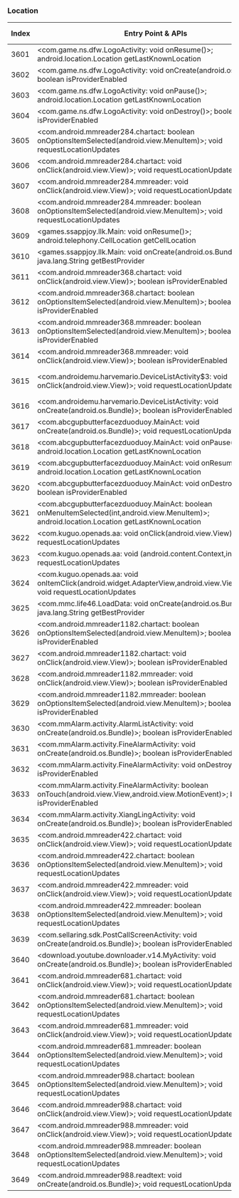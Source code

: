 ### Location
| Index | Entry Point & APIs | Screen shot | Resource id | Label |
| ------------- | ------------- | ------------- |-------------|-------------|
| 3601 | <com.game.ns.dfw.LogoActivity: void onResume()>; android.location.Location getLastKnownLocation | ![](D:\COSMOS\output\py\Drebin\VirusShare_Android_20130506\VirusShare_cb95d513cd2b9e6b043a303db4bb5dfb\com.game.ns.dfw.LogoActivity.png) |  | |
| 3602 | <com.game.ns.dfw.LogoActivity: void onCreate(android.os.Bundle)>; boolean isProviderEnabled | ![](D:\COSMOS\output\py\Drebin\VirusShare_Android_20130506\VirusShare_cb95d513cd2b9e6b043a303db4bb5dfb\com.game.ns.dfw.LogoActivity.png) |  | |
| 3603 | <com.game.ns.dfw.LogoActivity: void onPause()>; android.location.Location getLastKnownLocation | ![](D:\COSMOS\output\py\Drebin\VirusShare_Android_20130506\VirusShare_cb95d513cd2b9e6b043a303db4bb5dfb\com.game.ns.dfw.LogoActivity.png) |  | |
| 3604 | <com.game.ns.dfw.LogoActivity: void onDestroy()>; boolean isProviderEnabled | ![](D:\COSMOS\output\py\Drebin\VirusShare_Android_20130506\VirusShare_cb95d513cd2b9e6b043a303db4bb5dfb\com.game.ns.dfw.LogoActivity.png) |  | |
| 3605 | <com.android.mmreader284.chartact: boolean onOptionsItemSelected(android.view.MenuItem)>; void requestLocationUpdates | ![](D:\COSMOS\output\py\Drebin\VirusShare_Android_20130506\VirusShare_cbf55e4d747e6ed508ca806b56b22d2b\com.android.mmreader284.chartact.png) |  | |
| 3606 | <com.android.mmreader284.chartact: void onClick(android.view.View)>; void requestLocationUpdates | ![](D:\COSMOS\output\py\Drebin\VirusShare_Android_20130506\VirusShare_cbf55e4d747e6ed508ca806b56b22d2b\com.android.mmreader284.chartact.png) |  | |
| 3607 | <com.android.mmreader284.mmreader: void onClick(android.view.View)>; void requestLocationUpdates | ![](D:\COSMOS\output\py\Drebin\VirusShare_Android_20130506\VirusShare_cbf55e4d747e6ed508ca806b56b22d2b\com.android.mmreader284.mmreader.png) |  | |
| 3608 | <com.android.mmreader284.mmreader: boolean onOptionsItemSelected(android.view.MenuItem)>; void requestLocationUpdates | ![](D:\COSMOS\output\py\Drebin\VirusShare_Android_20130506\VirusShare_cbf55e4d747e6ed508ca806b56b22d2b\com.android.mmreader284.mmreader.png) |  | |
| 3609 | <games.ssappjoy.llk.Main: void onResume()>; android.telephony.CellLocation getCellLocation | ![](D:\COSMOS\output\py\Drebin\VirusShare_Android_20130506\VirusShare_cc6cc634d8ec1e674ba8859357ecb161\games.ssappjoy.llk.Main.png) |  | |
| 3610 | <games.ssappjoy.llk.Main: void onCreate(android.os.Bundle)>; java.lang.String getBestProvider | ![](D:\COSMOS\output\py\Drebin\VirusShare_Android_20130506\VirusShare_cc6cc634d8ec1e674ba8859357ecb161\games.ssappjoy.llk.Main.png) |  | |
| 3611 | <com.android.mmreader368.chartact: void onClick(android.view.View)>; boolean isProviderEnabled | ![](D:\COSMOS\output\py\Drebin\VirusShare_Android_20130506\VirusShare_ccbfaf41c3c8fcb41cd7f744f3f303bf\com.android.mmreader368.chartact.png) |  | |
| 3612 | <com.android.mmreader368.chartact: boolean onOptionsItemSelected(android.view.MenuItem)>; boolean isProviderEnabled | ![](D:\COSMOS\output\py\Drebin\VirusShare_Android_20130506\VirusShare_ccbfaf41c3c8fcb41cd7f744f3f303bf\com.android.mmreader368.chartact.png) |  | |
| 3613 | <com.android.mmreader368.mmreader: boolean onOptionsItemSelected(android.view.MenuItem)>; boolean isProviderEnabled | ![](D:\COSMOS\output\py\Drebin\VirusShare_Android_20130506\VirusShare_ccbfaf41c3c8fcb41cd7f744f3f303bf\com.android.mmreader368.mmreader.png) |  | |
| 3614 | <com.android.mmreader368.mmreader: void onClick(android.view.View)>; boolean isProviderEnabled | ![](D:\COSMOS\output\py\Drebin\VirusShare_Android_20130506\VirusShare_ccbfaf41c3c8fcb41cd7f744f3f303bf\com.android.mmreader368.mmreader.png) |  | |
| 3615 | <com.androidemu.harvemario.DeviceListActivity$3: void onClick(android.view.View)>; void requestLocationUpdates | ![](D:\COSMOS\output\py\Drebin\VirusShare_Android_20130506\VirusShare_cd14b831bea00caa7dde361ac45e15df\com.androidemu.harvemario.DeviceListActivity.png) | {'2131296260': <sensitive_component.SensitiveComponent.SensitiveView object at 0x000001D8DF63BB38>} | |
| 3616 | <com.androidemu.harvemario.DeviceListActivity: void onCreate(android.os.Bundle)>; boolean isProviderEnabled | ![](D:\COSMOS\output\py\Drebin\VirusShare_Android_20130506\VirusShare_cd14b831bea00caa7dde361ac45e15df\com.androidemu.harvemario.DeviceListActivity.png) |  | |
| 3617 | <com.abcgupbutterfacezduoduoy.MainAct: void onCreate(android.os.Bundle)>; void requestLocationUpdates | ![](D:\COSMOS\output\py\Drebin\VirusShare_Android_20130506\VirusShare_cd2a800b30d883663ddc8994babea6c3\com.abcgupbutterfacezduoduoy.MainAct.png) |  | |
| 3618 | <com.abcgupbutterfacezduoduoy.MainAct: void onPause()>; android.location.Location getLastKnownLocation | ![](D:\COSMOS\output\py\Drebin\VirusShare_Android_20130506\VirusShare_cd2a800b30d883663ddc8994babea6c3\com.abcgupbutterfacezduoduoy.MainAct.png) |  | |
| 3619 | <com.abcgupbutterfacezduoduoy.MainAct: void onResume()>; android.location.Location getLastKnownLocation | ![](D:\COSMOS\output\py\Drebin\VirusShare_Android_20130506\VirusShare_cd2a800b30d883663ddc8994babea6c3\com.abcgupbutterfacezduoduoy.MainAct.png) |  | |
| 3620 | <com.abcgupbutterfacezduoduoy.MainAct: void onDestroy()>; boolean isProviderEnabled | ![](D:\COSMOS\output\py\Drebin\VirusShare_Android_20130506\VirusShare_cd2a800b30d883663ddc8994babea6c3\com.abcgupbutterfacezduoduoy.MainAct.png) |  | |
| 3621 | <com.abcgupbutterfacezduoduoy.MainAct: boolean onMenuItemSelected(int,android.view.MenuItem)>; android.location.Location getLastKnownLocation | ![](D:\COSMOS\output\py\Drebin\VirusShare_Android_20130506\VirusShare_cd2a800b30d883663ddc8994babea6c3\com.abcgupbutterfacezduoduoy.MainAct.png) |  | |
| 3622 | <com.kuguo.openads.aa: void onClick(android.view.View)>; void requestLocationUpdates | ![](D:\COSMOS\output\py\Drebin\VirusShare_Android_20130506\VirusShare_cd2a800b30d883663ddc8994babea6c3\com.kuguo.openads.AdsOfferListActivity.png) |  | |
| 3623 | <com.kuguo.openads.aa: void <init>(android.content.Context,int)>; void requestLocationUpdates | ![](D:\COSMOS\output\py\Drebin\VirusShare_Android_20130506\VirusShare_cd2a800b30d883663ddc8994babea6c3\com.kuguo.openads.AdsOfferListActivity.png) |  | |
| 3624 | <com.kuguo.openads.aa: void onItemClick(android.widget.AdapterView,android.view.View,int,long)>; void requestLocationUpdates | ![](D:\COSMOS\output\py\Drebin\VirusShare_Android_20130506\VirusShare_cd2a800b30d883663ddc8994babea6c3\com.kuguo.openads.AdsOfferListActivity.png) |  | |
| 3625 | <com.mmc.life46.LoadData: void onCreate(android.os.Bundle)>; java.lang.String getBestProvider | ![](D:\COSMOS\output\py\Drebin\VirusShare_Android_20130506\VirusShare_cd55676ec729a829e5f38803b4c80809\com.mmc.life46.LoadData.png) |  | |
| 3626 | <com.android.mmreader1182.chartact: boolean onOptionsItemSelected(android.view.MenuItem)>; boolean isProviderEnabled | ![](D:\COSMOS\output\py\Drebin\VirusShare_Android_20130506\VirusShare_cdca0b1dda2f62bf79293590b8903e2a\com.android.mmreader1182.chartact.png) |  | |
| 3627 | <com.android.mmreader1182.chartact: void onClick(android.view.View)>; boolean isProviderEnabled | ![](D:\COSMOS\output\py\Drebin\VirusShare_Android_20130506\VirusShare_cdca0b1dda2f62bf79293590b8903e2a\com.android.mmreader1182.chartact.png) |  | |
| 3628 | <com.android.mmreader1182.mmreader: void onClick(android.view.View)>; boolean isProviderEnabled | ![](D:\COSMOS\output\py\Drebin\VirusShare_Android_20130506\VirusShare_cdca0b1dda2f62bf79293590b8903e2a\com.android.mmreader1182.mmreader.png) |  | |
| 3629 | <com.android.mmreader1182.mmreader: boolean onOptionsItemSelected(android.view.MenuItem)>; boolean isProviderEnabled | ![](D:\COSMOS\output\py\Drebin\VirusShare_Android_20130506\VirusShare_cdca0b1dda2f62bf79293590b8903e2a\com.android.mmreader1182.mmreader.png) |  | |
| 3630 | <com.mmAlarm.activity.AlarmListActivity: void onCreate(android.os.Bundle)>; boolean isProviderEnabled | ![](D:\COSMOS\output\py\Drebin\VirusShare_Android_20130506\VirusShare_cdd72a6ab49bb1bd8f1e21c127850df3\com.mmAlarm.activity.AlarmListActivity.png) |  | |
| 3631 | <com.mmAlarm.activity.FineAlarmActivity: void onCreate(android.os.Bundle)>; boolean isProviderEnabled | ![](D:\COSMOS\output\py\Drebin\VirusShare_Android_20130506\VirusShare_cdd72a6ab49bb1bd8f1e21c127850df3\com.mmAlarm.activity.FineAlarmActivity.png) |  | |
| 3632 | <com.mmAlarm.activity.FineAlarmActivity: void onDestroy()>; boolean isProviderEnabled | ![](D:\COSMOS\output\py\Drebin\VirusShare_Android_20130506\VirusShare_cdd72a6ab49bb1bd8f1e21c127850df3\com.mmAlarm.activity.FineAlarmActivity.png) |  | |
| 3633 | <com.mmAlarm.activity.FineAlarmActivity: boolean onTouch(android.view.View,android.view.MotionEvent)>; boolean isProviderEnabled | ![](D:\COSMOS\output\py\Drebin\VirusShare_Android_20130506\VirusShare_cdd72a6ab49bb1bd8f1e21c127850df3\com.mmAlarm.activity.FineAlarmActivity.png) |  | |
| 3634 | <com.mmAlarm.activity.XiangLingActivity: void onCreate(android.os.Bundle)>; boolean isProviderEnabled | ![](D:\COSMOS\output\py\Drebin\VirusShare_Android_20130506\VirusShare_cdd72a6ab49bb1bd8f1e21c127850df3\com.mmAlarm.activity.XiangLingActivity.png) |  | |
| 3635 | <com.android.mmreader422.chartact: void onClick(android.view.View)>; void requestLocationUpdates | ![](D:\COSMOS\output\py\Drebin\VirusShare_Android_20130506\VirusShare_ce18ee7f93ddf02d125c9a0e88ed4dc9\com.android.mmreader422.chartact.png) |  | |
| 3636 | <com.android.mmreader422.chartact: boolean onOptionsItemSelected(android.view.MenuItem)>; void requestLocationUpdates | ![](D:\COSMOS\output\py\Drebin\VirusShare_Android_20130506\VirusShare_ce18ee7f93ddf02d125c9a0e88ed4dc9\com.android.mmreader422.chartact.png) |  | |
| 3637 | <com.android.mmreader422.mmreader: void onClick(android.view.View)>; void requestLocationUpdates | ![](D:\COSMOS\output\py\Drebin\VirusShare_Android_20130506\VirusShare_ce18ee7f93ddf02d125c9a0e88ed4dc9\com.android.mmreader422.mmreader.png) |  | |
| 3638 | <com.android.mmreader422.mmreader: boolean onOptionsItemSelected(android.view.MenuItem)>; void requestLocationUpdates | ![](D:\COSMOS\output\py\Drebin\VirusShare_Android_20130506\VirusShare_ce18ee7f93ddf02d125c9a0e88ed4dc9\com.android.mmreader422.mmreader.png) |  | |
| 3639 | <com.sellaring.sdk.PostCallScreenActivity: void onCreate(android.os.Bundle)>; boolean isProviderEnabled | ![](D:\COSMOS\output\py\Drebin\VirusShare_Android_20130506\VirusShare_ced88cffa558ea88777ba2fb056c801b\com.sellaring.sdk.PostCallScreenActivity.png) |  | |
| 3640 | <download.youtube.downloader.v14.MyActivity: void onCreate(android.os.Bundle)>; boolean isProviderEnabled | ![](D:\COSMOS\output\py\Drebin\VirusShare_Android_20130506\VirusShare_ced88cffa558ea88777ba2fb056c801b\download.youtube.downloader.v14.MyActivity.png) |  | |
| 3641 | <com.android.mmreader681.chartact: void onClick(android.view.View)>; void requestLocationUpdates | ![](D:\COSMOS\output\py\Drebin\VirusShare_Android_20130506\VirusShare_cfccdb00f3ff3993f3b76b91d107669d\com.android.mmreader681.chartact.png) |  | |
| 3642 | <com.android.mmreader681.chartact: boolean onOptionsItemSelected(android.view.MenuItem)>; void requestLocationUpdates | ![](D:\COSMOS\output\py\Drebin\VirusShare_Android_20130506\VirusShare_cfccdb00f3ff3993f3b76b91d107669d\com.android.mmreader681.chartact.png) |  | |
| 3643 | <com.android.mmreader681.mmreader: void onClick(android.view.View)>; void requestLocationUpdates | ![](D:\COSMOS\output\py\Drebin\VirusShare_Android_20130506\VirusShare_cfccdb00f3ff3993f3b76b91d107669d\com.android.mmreader681.mmreader.png) |  | |
| 3644 | <com.android.mmreader681.mmreader: boolean onOptionsItemSelected(android.view.MenuItem)>; void requestLocationUpdates | ![](D:\COSMOS\output\py\Drebin\VirusShare_Android_20130506\VirusShare_cfccdb00f3ff3993f3b76b91d107669d\com.android.mmreader681.mmreader.png) |  | |
| 3645 | <com.android.mmreader988.chartact: boolean onOptionsItemSelected(android.view.MenuItem)>; void requestLocationUpdates | ![](D:\COSMOS\output\py\Drebin\VirusShare_Android_20130506\VirusShare_cfe1ffa86b608f613adba424f27bec46\com.android.mmreader988.chartact.png) |  | |
| 3646 | <com.android.mmreader988.chartact: void onClick(android.view.View)>; void requestLocationUpdates | ![](D:\COSMOS\output\py\Drebin\VirusShare_Android_20130506\VirusShare_cfe1ffa86b608f613adba424f27bec46\com.android.mmreader988.chartact.png) |  | |
| 3647 | <com.android.mmreader988.mmreader: void onClick(android.view.View)>; void requestLocationUpdates | ![](D:\COSMOS\output\py\Drebin\VirusShare_Android_20130506\VirusShare_cfe1ffa86b608f613adba424f27bec46\com.android.mmreader988.mmreader.png) |  | |
| 3648 | <com.android.mmreader988.mmreader: boolean onOptionsItemSelected(android.view.MenuItem)>; void requestLocationUpdates | ![](D:\COSMOS\output\py\Drebin\VirusShare_Android_20130506\VirusShare_cfe1ffa86b608f613adba424f27bec46\com.android.mmreader988.mmreader.png) |  | |
| 3649 | <com.android.mmreader988.readtext: void onCreate(android.os.Bundle)>; void requestLocationUpdates | ![](D:\COSMOS\output\py\Drebin\VirusShare_Android_20130506\VirusShare_cfe1ffa86b608f613adba424f27bec46\com.android.mmreader988.readtext.png) |  | |
